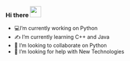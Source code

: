 ### Hi there <img src="https://https://github.com/AmanUpadhyay8/AmanUpadhyay8/blob/main/wave.gif" width="30px">

<!--
**AmanUpadhyay8/AmanUpadhyay8** is a ✨ _special_ ✨ repository because its `README.md` (this file) appears on your GitHub profile. -->



- 💻I’m currently working on Python
- ✍ I’m currently learning C++ and Java
- 🤩 I’m looking to collaborate on Python
- 🤔 I’m looking for help with New Technologies


